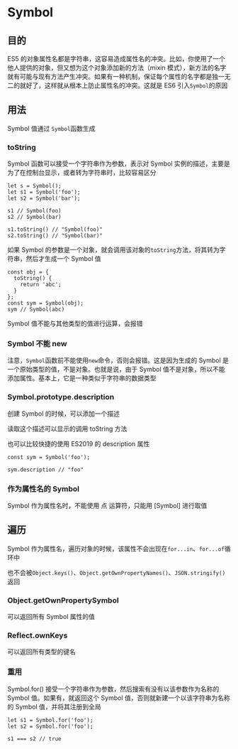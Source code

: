 # Symbol

## 目的

ES5 的对象属性名都是字符串，这容易造成属性名的冲突。比如，你使用了一个他人提供的对象，但又想为这个对象添加新的方法（mixin 模式），新方法的名字就有可能与现有方法产生冲突。如果有一种机制，保证每个属性的名字都是独一无二的就好了，这样就从根本上防止属性名的冲突。这就是 ES6 引入`Symbol`的原因

## 用法

Symbol 值通过 `Symbol`函数生成

### toString

Symbol 函数可以接受一个字符串作为参数，表示对 Symbol 实例的描述，主要是为了在控制台显示，或者转为字符串时，比较容易区分

```text
let s = Symbol();
let s1 = Symbol('foo');
let s2 = Symbol('bar');

s1 // Symbol(foo)
s2 // Symbol(bar)

s1.toString() // "Symbol(foo)"
s2.toString() // "Symbol(bar)"
```

如果 Symbol 的参数是一个对象，就会调用该对象的`toString`方法，将其转为字符串，然后才生成一个 Symbol 值

```text
const obj = {
  toString() {
    return 'abc';
  }
};
const sym = Symbol(obj);
sym // Symbol(abc)
```

Symbol 值不能与其他类型的值进行运算，会报错

### Symbol 不能 new

注意，`Symbol`函数前不能使用`new`命令，否则会报错。这是因为生成的 Symbol 是一个原始类型的值，不是对象。也就是说，由于 Symbol 值不是对象，所以不能添加属性。基本上，它是一种类似于字符串的数据类型

### Symbol.prototype.description

创建 Symbol 的时候，可以添加一个描述

读取这个描述可以显示的调用 toString 方法

也可以比较快捷的使用 ES2019 的 description 属性

```text
const sym = Symbol('foo');

sym.description // "foo"
```

### 作为属性名的 Symbol

Symbol 作为属性名时，不能使用 点 运算符，只能用 [Symbol] 进行取值

## 遍历

Symbol 作为属性名，遍历对象的时候，该属性不会出现在`for...in`、`for...of`循环中

也不会被`Object.keys()`、`Object.getOwnPropertyNames()`、`JSON.stringify()`返回

### Object.getOwnPropertySymbol

可以返回所有 Symbol 属性的值

### Reflect.ownKeys

可以返回所有类型的键名

### 重用

Symbol.for\(\) 接受一个字符串作为参数，然后搜索有没有以该参数作为名称的 Symbol 值。如果有，就返回这个 Symbol 值，否则就新建一个以该字符串为名称的 Symbol 值，并将其注册到全局

```text
let s1 = Symbol.for('foo');
let s2 = Symbol.for('foo');

s1 === s2 // true
```













